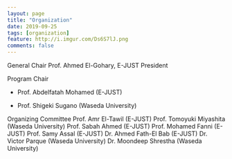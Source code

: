 ```yaml
---
layout: page
title: "Organization"
date: 2019-09-25
tags: [organization]
feature: http://i.imgur.com/Ds6S7lJ.png
comments: false
---
```




General Chair
Prof. Ahmed El-Gohary, E-JUST President


Program Chair
* Prof. Abdelfatah Mohamed (E-JUST)

* Prof. Shigeki Sugano (Waseda University)


Organizing Committee
Prof. Amr El-Tawil (E-JUST)
Prof. Tomoyuki Miyashita (Waseda University)
Prof. Sabah Ahmed (E-JUST)
Prof. Mohamed Fanni (E-JUST)
Prof. Samy Assal (E-JUST)
Dr. Ahmed Fath-El Bab (E-JUST)
Dr. Victor Parque (Waseda University)
Dr. Moondeep Shrestha (Waseda University)



